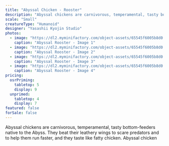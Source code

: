 ```yaml
---
title: "Abyssal Chicken - Rooster"
description: "Abyssal chickens are carnivorous, temperamental, tasty bottom-feeders native to the Abyss. They beat their leathery wings to scare predators and to help them run faster, and they taste like fatty chicken. Abyssal chicken"
scale: "Small"
creatureType: "Humanoid"
designer: "Yasashii Kyojin Studio"
photos:
  - image: "https://dl2.myminifactory.com/object-assets/65545f6005b8d0.83837557/images/720X720-abyssalrooster-01-ps.jpg"
    caption: "Abyssal Rooster - Image 1"
  - image: "https://dl2.myminifactory.com/object-assets/65545f6005b8d0.83837557/images/720X720-abyssarooster-01-b.jpg"
    caption: "Abyssal Rooster - Image 2"
  - image: "https://dl2.myminifactory.com/object-assets/65545f6005b8d0.83837557/images/720X720-abyssarooster-01-scale.jpg"
    caption: "Abyssal Rooster - Image 3"
  - image: "https://dl2.myminifactory.com/object-assets/65545f6005b8d0.83837557/images/720X720-abyssarooster-01-c.jpg"
    caption: "Abyssal Rooster - Image 4"
pricing:
  osrPriming:
    tabletop: 5
    display: 9
  unprimed:
    tabletop: 4
    display: 7
featured: false
forSale: false
---
```


Abyssal chickens are carnivorous, temperamental, tasty bottom-feeders native to the Abyss. They beat their leathery wings to scare predators and to help them run faster, and they taste like fatty chicken. Abyssal chicken